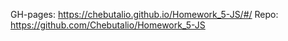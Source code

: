 GH-pages: https://chebutalio.github.io/Homework_5-JS/#/
Repo: https://github.com/Chebutalio/Homework_5-JS
